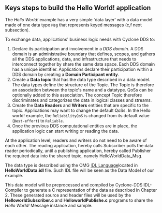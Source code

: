 ## Keys steps to build the Hello World! application

The _Hello World!_ example has a very simple 'data layer' with a data model made of one data type `Msg` that represents keyed messages (c,f next subsection).

To exchange data, applications' business logic needs with Cyclone DDS to:

1. Declare its participation and involvement in a _DDS domain_. A DDS domain is an administrative boundary that defines, scopes, and gathers all the DDS applications, data, and infrastructure that needs to interconnect together by share the same data space. Each DDS domain has a unique identifier. Applications declare their participation within a DDS domain by creating a **Domain Participant entity**.
2. Create a **Data topic** that has the data type described in a data model. The data types define the structure of the Topic. The Topic is therefore an association between the topic's name and a datatype. QoSs can be optionally added to this association. The concept Topic therefore discriminates and categorizes the data in logical classes and streams.
3. Create the **Data Readers** and **Writers** entities that are specific to the topic. Applications may want to change the default QoSs. In the Hello world! example, the `ReliabilityQoS` is changed from its default value (`Best-effort`) to `Reliable`.
4. Once the previous DDS computational entities are in place, the application logic can start writing or reading the data.

At the application level, readers and writers do not need to be aware of each other. The reading application, hereby calls Subscriber polls the data reader periodically, until a publishing application, hereby called Publisher the required data into the shared topic, namely HelloWorldData\_Msg.

The data type is described using the OMG [IDL Language](http://www.omg.org/gettingstarted/omg_idl.htm)located in **HelloWorldData.idl** file. Such IDL file will be seen as the Data Model of our example.

This data model will be preprocessed and compiled by Cyclone-DDS IDL-Compiler to generate a C representation of the data as described in Chapter 2. These generated source and header files will be used by the **HelloworldSubscriber.c** and **HelloworldPublishe.c** programs to share the _Hello_ _World!_ Message instance and sample.